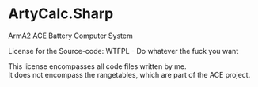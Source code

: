 ArtyCalc.Sharp
==============

ArmA2 ACE Battery Computer System

License for the Source-code: WTFPL - Do whatever the fuck you want

This license encompasses all code files written by me.  
It does not encompass the rangetables, which are part of the ACE project.
